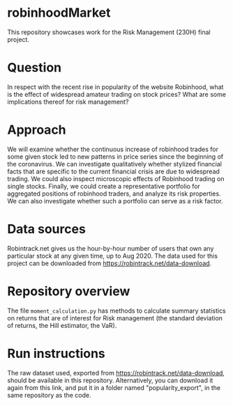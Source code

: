# robinhoodMarket
This repository showcases work for the Risk Management (230H) final project.

# Question
In respect with the recent rise in popularity of the website Robinhood, what is the effect of widespread amateur trading on stock prices? What are some implications thereof for risk management?

# Approach
We will examine whether the continuous increase of robinhood trades for some given stock led to new patterns in price series since the beginning of the coronavirus. We can investigate qualitatively whether stylized financial facts that are specific to the current financial crisis are due to widespread trading.
We could also inspect microscopic effects of Robinhood trading on single stocks.
Finally, we could create a representative portfolio for aggregated positions of robinhood traders, and analyze its risk properties. We can also investigate whether such a portfolio can serve as a risk factor.

# Data sources
Robintrack.net gives us the hour-by-hour number of users that own any particular stock at any given time, up to Aug 2020.
The data used for this project can be downloaded from https://robintrack.net/data-download.

# Repository overview
The file ```moment_calculation.py``` has methods to calculate summary statistics on returns that are of interest for Risk management
(the standard deviation of returns, the Hill estimator, the VaR).

# Run instructions
The raw dataset used, exported from https://robintrack.net/data-download, should be available in this repository. Alternatively, you can download it 
again from this link, and put it in a folder named "popularity_export", in the same repository as the code.
